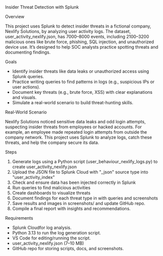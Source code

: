Insider Threat Detection with Splunk

Overview

This project uses Splunk to detect insider threats in a fictional company, Nexlify Solutions, by analyzing user activity logs. The dataset, user_activity_nexlify.json, has 7000–8000 events, including 2100–3200 malicious ones like brute force, phishing, SQL injection, and unauthorized device use. It’s designed to help SOC analysts practice spotting threats and documenting findings.

Goals
- Identify insider threats like data leaks or unauthorized access using Splunk queries.
- Practice writing queries to find patterns in logs (e.g., suspicious IPs or user actions).
- Document key threats (e.g., brute force, XSS) with clear explanations and visuals.
- Simulate a real-world scenario to build threat-hunting skills.

Real-World Scenario

Nexlify Solutions noticed sensitive data leaks and odd login attempts, suspecting insider threats from employees or hacked accounts. For example, an employee made repeated login attempts from outside the company network. This project uses Splunk to analyze logs, catch these threats, and help the company secure its data.

Steps
1. Generate logs using a Python script (user_behaviour_nexlify_logs.py) to create user_activity_nexlify.json
2. Upload the JSON file to Splunk Cloud with "_json" source type into "user_activity_index"
3. Check and ensure data has been injected correctly in Splunk
4. Run queries to find malicious activities 
5. Create dashboards to visualize threats 
6. Document findings for each threat type in with queries and screenshots
7. Save results and images in screenshots/ and update GitHub repo.
8. Compile a final report with insights and recommendations.

Requirements
- Splunk Cloudfor log analysis.
- Python 3.13 to run the log generation script.
- VS Code for editing/running the script.
- user_activity_nexlify.json (7–10 MB) 
- GitHub repo for storing scripts, docs, and screenshots.

